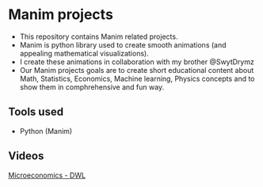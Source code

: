 # Manim projects

- This repository contains Manim related projects.
- Manim is python library used to create smooth animations (and appealing mathematical visualizations).
- I create these animations in collaboration with my brother @SwytDrymz
- Our Manim projects goals are to create short educational content about Math, Statistics, Economics, Machine learning, Physics concepts and to show them in comphrehensive and fun way.


## Tools used
- Python (Manim)


## Videos
[Microeconomics - DWL](https://youtube.com/shorts/v_5JES05H0k)